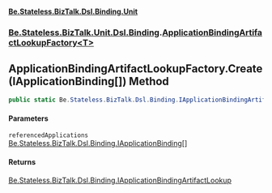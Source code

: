 #### [Be.Stateless.BizTalk.Dsl.Binding.Unit](README.md 'README')
### [Be.Stateless.BizTalk.Unit.Dsl.Binding](Be.Stateless.BizTalk.Unit.Dsl.Binding.md 'Be.Stateless.BizTalk.Unit.Dsl.Binding').[ApplicationBindingArtifactLookupFactory&lt;T&gt;](ApplicationBindingArtifactLookupFactory_T_.md 'Be.Stateless.BizTalk.Unit.Dsl.Binding.ApplicationBindingArtifactLookupFactory<T>')

## ApplicationBindingArtifactLookupFactory<T>.Create(IApplicationBinding[]) Method

```csharp
public static Be.Stateless.BizTalk.Dsl.Binding.IApplicationBindingArtifactLookup Create(params Be.Stateless.BizTalk.Dsl.Binding.IApplicationBinding[] referencedApplications);
```
#### Parameters

<a name='Be.Stateless.BizTalk.Unit.Dsl.Binding.ApplicationBindingArtifactLookupFactory_T_.Create(Be.Stateless.BizTalk.Dsl.Binding.IApplicationBinding[]).referencedApplications'></a>

`referencedApplications` [Be.Stateless.BizTalk.Dsl.Binding.IApplicationBinding](https://docs.microsoft.com/en-us/dotnet/api/Be.Stateless.BizTalk.Dsl.Binding.IApplicationBinding 'Be.Stateless.BizTalk.Dsl.Binding.IApplicationBinding')[[]](https://docs.microsoft.com/en-us/dotnet/api/System.Array 'System.Array')

#### Returns
[Be.Stateless.BizTalk.Dsl.Binding.IApplicationBindingArtifactLookup](https://docs.microsoft.com/en-us/dotnet/api/Be.Stateless.BizTalk.Dsl.Binding.IApplicationBindingArtifactLookup 'Be.Stateless.BizTalk.Dsl.Binding.IApplicationBindingArtifactLookup')